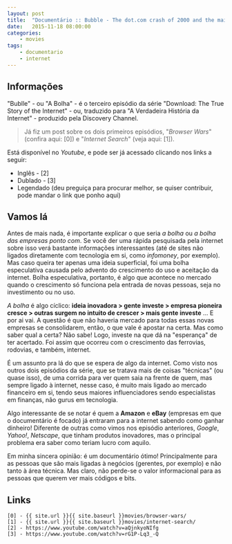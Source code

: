 ```yaml
---
layout: post
title:  "Documentário :: Bubble - The dot.com crash of 2000 and the mainstays of the Internet: Amazon.com and Ebay"
date:   2015-11-18 08:00:00
categories:
    - movies
tags:
    - documentario
    - internet
---
```


## Informações

"Bublle" - ou "A Bolha" - é o terceiro episódio da série "Download: The True Story of the Internet" - ou, traduzido para "A Verdadeira História da Internet" - produzido pela Discovery Channel.

> Já fiz um post sobre os dois primeiros episódios, "*Browser Wars*" (confira aqui: [0]) e "*Internet Search*" (veja aqui: [1]).

Está disponível no *Youtube*, e pode ser já acessado clicando nos links a seguir:

* Inglês - [2]
* Dublado - [3]
* Legendado (deu preguiça para procurar melhor, se quiser contribuir, pode mandar o link que ponho aqui)

## Vamos lá

Antes de mais nada, é importante explicar o que seria *a bolha* ou *a bolha das empresas ponto com*. Se você der uma rápida pesquisada pela internet sobre isso verá bastante informações interessantes (até de sites não ligados diretamente com tecnologia em si, como *infomoney*, por exemplo). Mas caso queira ter apenas uma ideia superficial, foi uma bolha especulativa causada pelo advento do crescimento do uso e aceitação da internet. Bolha especulativa, portanto, é algo que acontece no mercado quando o crescimento só funciona pela entrada de novas pessoas, seja no investimento ou no uso.

*A bolha* é algo cíclico: **ideia inovadora > gente investe > empresa pioneira cresce > outras surgem no intuito de crescer > mais gente investe** ... E por ai vai. A questão é que não haveria mercado para todas essas novas empresas se consolidarem, então, o que vale é apostar na certa. Mas como saber qual a certa? Não sabe! Logo, investe na que dá na "esperança" de ter acertado. Foi assim que ocorreu com o crescimento das ferrovias, rodovias, e também, internet.

É um assunto pra lá do que se espera de algo da internet. Como visto nos outros dois episódios da série, que se tratava mais de coisas "técnicas" (ou quase isso), de uma corrida para ver quem saia na frente de quem, mas sempre ligado à internet, nesse caso, é muito mais ligado ao mercado financeiro em si, tendo seus maiores influenciadores sendo especialistas em finanças, não gurus em tecnologia.

Algo interessante de se notar é quem a **Amazon** e **eBay** (empresas em que o documentário é focado) já entraram para a internet sabendo como ganhar dinheiro! Diferente de outras como vimos nos episódio anteriores, *Google*, *Yahoo!*, *Netscape*, que tinham produtos inovadores, mas o principal problema era saber como teriam lucro com aquilo.

Em minha sincera opinião: é um documentário ótimo! Principalmente para as pessoas que são mais ligadas à negócios (gerentes, por exemplo) e não tanto à área técnica. Mas claro, não perde-se o valor informacional para as pessoas que querem ver mais códigos e bits.

## Links 

~~~
[0] - {{ site.url }}{{ site.baseurl }}movies/browser-wars/
[1] - {{ site.url }}{{ site.baseurl }}movies/internet-search/
[2] - https://www.youtube.com/watch?v=aQjnkyoNIfg
[3] - https://www.youtube.com/watch?v=rG1P-Lq3_-Q
~~~